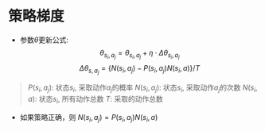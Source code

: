 # 策略梯度

- 参数$\theta$更新公式: 
$$
\theta_{s_i,a_j} = \theta_{s_i,a_j}+\eta \cdot \Delta\theta_{s_i,a_j}
$$
$$
\Delta\theta_{s,a_j} = \{N(s_i,a_j)-P(s_i,a_j)N(s_i,a)\} /T
$$

> $P(s_i, a_j)$: 状态$s_i$, 采取动作$a_j$的概率
> $N(s_i,a_j)$: 状态$s_i$, 采取动作$a_j$的次数
> $N(s_i,a)$: 状态$s_i$, 所有动作总数
> $T$: 采取的动作总数

- 如果策略正确，则 $N(s_i,a_j)=P(s_i,a_j)N(s_i,a)$
